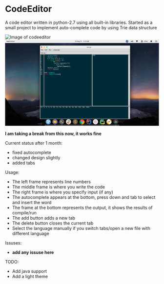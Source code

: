 # CodeEditor
A code editor written in python-2.7 using all built-in libraries. Started as a small project to implement auto-complete code by using Trie data structure

![Image of codeeditor](http://i.imgur.com/VyA9y9a.png)
![Linux image](https://github.com/vozille/CodeEditor/blob/master/Screenshot/linux.png)

**I am taking a break from this now, it works fine**

Current status after 1 month:
- fixed autocomplete
- changed design slightly
- added tabs


Usage:
- The left frame represents line numbers
- The middle frame is where you write the code
- The right frame is where you specify input (if any)
- The autocomplete appears at the bottom, press down and tab to select and insert the word
- The frame at the bottom represents the output, it shows the results of compile/run
- The add button adds a new tab
- The delete button closes the current tab
- Select the language manually if you switch tabs/open a new file with different language

Issuses:
- __add any issuse here__

TODO:
- Add java support
- Add a light theme
